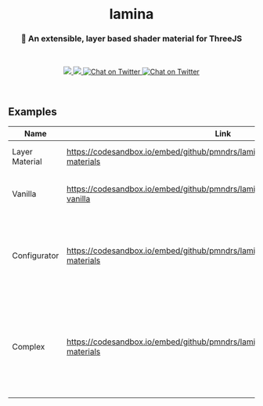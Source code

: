 <br />

<h1 align="center">lamina</h1>
<h3 align="center">🍰 An extensible, layer based shader material for ThreeJS</h3>

<br>

<p align="center">
  <a href="https://www.npmjs.com/package/lamina" target="_blank">
    <img src="https://img.shields.io/npm/v/lamina.svg?style=flat&colorA=000000&colorB=000000" />
  </a>
  <a href="https://www.npmjs.com/package/lamina" target="_blank">
    <img src="https://img.shields.io/npm/dm/lamina.svg?style=flat&colorA=000000&colorB=000000" />
  </a>
  <a href="https://twitter.com/pmndrs" target="_blank">
    <img src="https://img.shields.io/twitter/follow/pmndrs?label=%40pmndrs&style=flat&colorA=000000&colorB=000000&logo=twitter&logoColor=000000" alt="Chat on Twitter">
  </a>
  <a href="https://discord.gg/ZZjjNvJ" target="_blank">
    <img src="https://img.shields.io/discord/740090768164651008?style=flat&colorA=000000&colorB=000000&label=discord&logo=discord&logoColor=000000" alt="Chat on Twitter">
  </a>
</p>

<br />

## Examples

| Name           | Link                                                                                 | Description                                                                                    |
| -------------- | ------------------------------------------------------------------------------------ | ---------------------------------------------------------------------------------------------- |
| Layer Material | https://codesandbox.io/embed/github/pmndrs/lamina/tree/main/examples/layer-materials | Basic usage of Lamina in React.                                                                |
| Vanilla        | https://codesandbox.io/embed/github/pmndrs/lamina/tree/main/examples/example-vanilla | Basic usage of Lamina in Vanilla ThreeJS.                                                      |
| Configurator   | https://codesandbox.io/embed/github/pmndrs/lamina/tree/main/examples/layer-materials | A Lamina material configurator allowing you make materials and test out new layers.            |
| Complex        | https://codesandbox.io/embed/github/pmndrs/lamina/tree/main/examples/layer-materials | Shows complex usage of lamina with lighting, instancing, physics and base material properties. |
